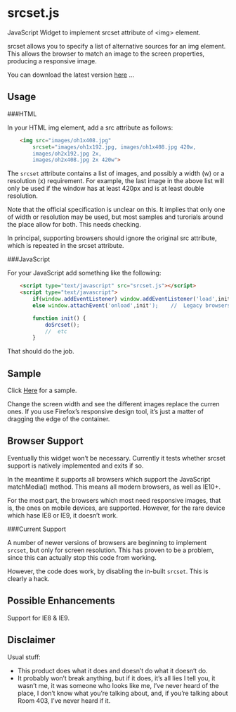 srcset.js
=========

JavaScript Widget to implement srcset attribute of &lt;img&gt; element.

srcset allows you to specify a list of alternative sources for an img element. This allows the browser to match an image to the screen properties, producing a responsive image.

You can download the latest version [here](https://github.com/manngo/srcset.js/releases/latest) …

Usage
-----

###HTML

In your HTML img element, add a src attribute as follows:

```html
	<img src="images/oh1x408.jpg"
		srcset="images/oh1x192.jpg, images/oh1x408.jpg 420w,
		images/oh2x192.jpg 2x,
		images/oh2x408.jpg 2x 420w">
```

The `srcset` attribute contains a list of images, and possibly a width (w) or a resolution (x) requirement. For example, the last image in the above list will only be used if the window has at least 420px and is at least double resolution.

Note that the official specification is unclear on this. It implies that only one of width or resolution may be used, but most samples and turorials around the place allow for both. This needs checking.

In principal, supporting browsers should ignore the original src attribute, which is repeated in the srcset attribute.

###JavaScript

For your JavaScript add something like the following:

```html
    <script type="text/javascript" src="srcset.js"></script>
	<script type="text/javascript">
		if(window.addEventListener) window.addEventListener('load',init',false);
		else window.attachEvent('onload',init');	//	Legacy browsers; srcset won’t work anyway

		function init() {
			doSrcset();
			//	etc
		}
```

That should do the job.

Sample
------

Click [Here](https://manngo.github.io/srcset.js/sample/srcset.html) for a sample.

Change the screen width and see the different images replace the curren ones. If you use Firefox’s responsive design tool, it’s just a matter of dragging the edge of the container.

Browser Support
---------------

Eventually this widget won’t be necessary. Currently it tests whether srcset support is natively implemented and exits if so.

In the meantime it supports all browsers which support the JavaScript matchMedia() method. This means all modern browsers, as well as IE10+.

For the most part, the browsers which most need responsive images, that is, the ones on mobile devices, are supported. However, for the rare device which hase IE8 or IE9, it doesn’t work.

###Current Support

A number of newer versions of browsers are beginning to implement ```srcset```, but only for screen resolution. This has proven to be a problem, since this can actually stop this code from working.

However, the code does work, by disabling the in-built ```srcset```. This is clearly a hack.

Possible Enhancements
---------------------

Support for IE8 & IE9.

Disclaimer
----------

Usual stuff:

* This product does what it does and doesn’t do what it doesn‘t do.
* It probably won’t break anything, but if it does, it’s all lies I tell you, it wasn’t me, it was someone who looks like me, I’ve never heard of the place, I don’t know what you’re talking about, and, if you’re talking about Room 403, I’ve never heard if it.
